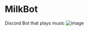 # MilkBot
Discord Bot that plays music
![image](https://user-images.githubusercontent.com/28727157/161148456-a2c9bab9-4ae1-4620-97f4-afb90ea5bb97.png)

